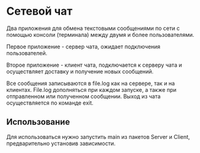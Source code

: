 # Сетевой чат
Два приложения для обмена текстовыми сообщениями по сети с помощью консоли (терминала) между двумя и более пользователями.

Первое приложение - сервер чата, ожидает подключения пользователей.

Второе приложение - клиент чата, подключается к серверу чата и осуществляет доставку и получение новых сообщений.

Все сообщения записываются в file.log как на сервере, так и на клиентах. File.log дополняться при каждом запуске, а также при отправленном или полученном сообщении. Выход из чата осуществляется по команде exit.

## Использование
Для использоваться нужно запустить main из пакетов Server и Client, предварительно установив зависимости.